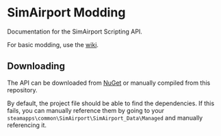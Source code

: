 # SimAirport Modding

Documentation for the SimAirport Scripting API.

For basic modding, use the [wiki](https://github.com/lvgamedev/simairport-modding/wiki).

## Downloading

The API can be downloaded from [NuGet](https://www.nuget.org/packages/SimAirport.Modding/1.0.0) or manually compiled from this repository.

By default, the project file should be able to find the dependencies. If this fails, you can manually reference them by going to your `steamapps\common\SimAirport\SimAirport_Data\Managed` and manually referencing it.
